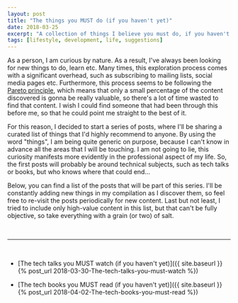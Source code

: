 ```yaml
---
layout: post
title: "The things you MUST do (if you haven't yet)"
date: 2018-03-25
excerpt: "A collection of things I believe you must do, if you haven't yet"
tags: [lifestyle, development, life, suggestions]
---
```


As a person, I am curious by nature. As a result, I've always been looking for new things to do, learn etc. Many times, this exploration process comes with a significant overhead, such as subscribing to mailing lists, social media pages etc. Furthermore, this process seems to be following the [Pareto principle](https://en.wikipedia.org/wiki/Pareto_principle), which means that only a small percentage of the content discovered is gonna be really valuable, so there's a lot of time wasted to find that content. I wish I could find someone that had been through this before me, so that he could point me straight to the best of it.

For this reason, I decided to start a series of posts, where I'll be sharing a curated list of things that I'd highly recommend to anyone. By using the word "things", I am being quite generic on purpose, because I can't know in advance all the areas that I will be touching. I am not going to lie, this curiosity manifests more evidently in the professional aspect of my life. So, the first posts will probably be around technical subjects, such as tech talks or books, but who knows where that could end...

Below, you can find a list of the posts that will be part of this series. I'll be constantly adding new things in my compilation as I discover them, so feel free to re-visit the posts periodically for new content. Last but not least, I tried to include only high-value content in this list, but that can't be fully objective, so take everything with a grain (or two) of salt.

<br/>

----

<br/>

* [The tech talks you MUST watch (if you haven't yet)]({{ site.baseurl }}{% post_url 2018-03-30-The-tech-talks-you-must-watch %})

* [The tech books you MUST read (if you haven't yet)]({{ site.baseurl }}{% post_url 2018-04-02-The-tech-books-you-must-read %})